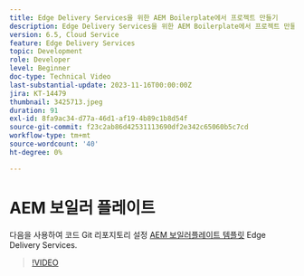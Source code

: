 ```yaml
---
title: Edge Delivery Services을 위한 AEM Boilerplate에서 프로젝트 만들기
description: Edge Delivery Services을 위한 AEM Boilerplate에서 프로젝트 만들기
version: 6.5, Cloud Service
feature: Edge Delivery Services
topic: Development
role: Developer
level: Beginner
doc-type: Technical Video
last-substantial-update: 2023-11-16T00:00:00Z
jira: KT-14479
thumbnail: 3425713.jpeg
duration: 91
exl-id: 8fa9ac34-d77a-46d1-af19-4b89c1b8d54f
source-git-commit: f23c2ab86d42531113690df2e342c65060b5c7cd
workflow-type: tm+mt
source-wordcount: '40'
ht-degree: 0%

---
```


# AEM 보일러 플레이트

다음을 사용하여 코드 Git 리포지토리 설정 [AEM 보일러플레이트 템플릿](https://github.com/adobe/aem-boilerplate) Edge Delivery Services.

>[!VIDEO](https://video.tv.adobe.com/v/3425713/?learn=on)
